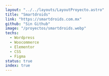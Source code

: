 ```yaml
---
layout: "../../layouts/LayoutProyecto.astro"
title: "Smartdroids"
link: "https://smartdroids.com.mx"
github: "Sin Github"
image: "/proyectos/smartdroids.webp"
techs:
  - Wordpress
  - Woocommerce
  - Elementor
  - CSS
  - Figma
status: true
index: true
---
```


